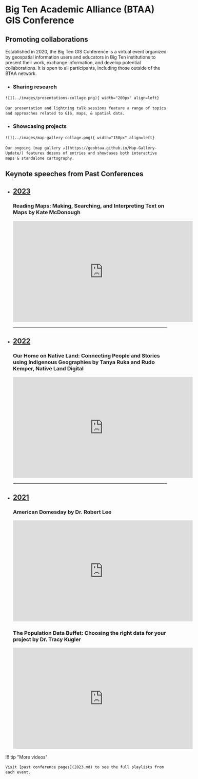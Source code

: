 # Big Ten Academic Alliance (BTAA) GIS Conference

## Promoting collaborations

Established in 2020, the Big Ten GIS Conference is a virtual event organized by geospatial information users and educators in Big Ten institutions to present their work, exchange information, and develop potential collaborations. It is open to all participants, including those outside of the BTAA network. 

<div class="grid cards" markdown>

-    ### Sharing research

    ![](../images/presentations-collage.png){ width="200px" align=left}
    
    Our presentation and lightning talk sessions feature a range of topics and approaches related to GIS, maps, & spatial data.
    
-    ### Showcasing projects

    ![](../images/map-gallery-collage.png){ width="150px" align=left}

    Our ongoing [map gallery ↗](https://geobtaa.github.io/Map-Gallery-Update/) features dozens of entries and showcases both interactive maps & standalone cartography.

</div>

## Keynote speeches from Past Conferences

<div class="grid cards" markdown>

-   ## [2023](2023.md)

    ###  Reading Maps: Making, Searching, and Interpreting Text on Maps by Kate McDonough
    
    <iframe width="560" height="315" src="https://www.youtube.com/embed/vDi-5DYTtFU?si=fbd4H-j7-2erPaGQ" title="YouTube video player" frameborder="0" allow="accelerometer; autoplay; clipboard-write; encrypted-media; gyroscope; picture-in-picture; web-share" allowfullscreen></iframe>
    
    

    ---
 </div>   
<div class="grid cards" markdown>

    
-   ## [2022](2022.md)

    ### Our Home on Native Land: Connecting People and Stories using Indigenous Geographies by Tanya Ruka and Rudo Kemper, Native Land Digital
    
    <iframe width="560" height="315" src="https://www.youtube.com/embed/ATUgXF1C-bI?si=Wt18uoquZ0WFd3mH" title="YouTube video player" frameborder="0" allow="accelerometer; autoplay; clipboard-write; encrypted-media; gyroscope; picture-in-picture; web-share" allowfullscreen></iframe>

    ---
    
 </div>
<div class="grid cards" markdown>

-   ## [2021](2021.md)

    
    ### American Domesday by Dr. Robert Lee
    
    <iframe width="560" height="315" src="https://www.youtube.com/embed/Bdn1MmmC-yo?si=D72IkokqL4PZxfD_" title="YouTube video player" frameborder="0" allow="accelerometer; autoplay; clipboard-write; encrypted-media; gyroscope; picture-in-picture; web-share" allowfullscreen></iframe>
    
    
    ### The Population Data Buffet: Choosing the right data for your project by Dr. Tracy Kugler
    
    <iframe width="560" height="315" src="https://www.youtube.com/embed/M9qf5xALEIU?si=SCErNgHTS-AWb8tY" title="YouTube video player" frameborder="0" allow="accelerometer; autoplay; clipboard-write; encrypted-media; gyroscope; picture-in-picture; web-share" allowfullscreen></iframe>
    
 </div>
  
!!! tip "More videos"

    Visit [past conference pages](2023.md) to see the full playlists from each event.